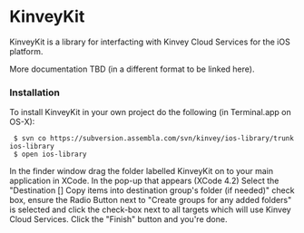 # KinveyKit #

KinveyKit is a library for interfacting with Kinvey Cloud Services for the iOS platform.

More documentation TBD (in a different format to be linked here).

### Installation ###

To install KinveyKit in your own project do the following (in Terminal.app on OS-X):

     $ svn co https://subversion.assembla.com/svn/kinvey/ios-library/trunk ios-library
     $ open ios-library
     
In the finder window drag the folder labelled KinveyKit on to your main application in XCode.  In the pop-up that appears (XCode 4.2) Select the "Destination [] Copy items into destination group's folder (if needed)" check box, ensure the Radio Button next to "Create groups for any added folders"   is selected and click the check-box next to all targets which will use Kinvey Cloud Services.  Click the "Finish" button and you're done.